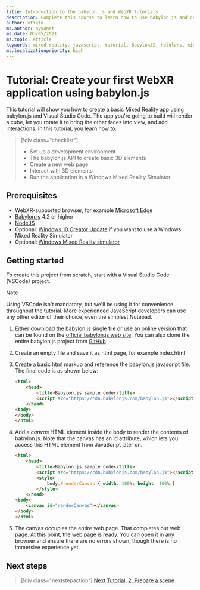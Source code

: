 ```yaml
---
title: Introduction to the babylon.js and WebXR tutorials
description: Complete this course to learn how to use babylon.js and create basic Mixed Reality application.
author: vtieto
ms.author: ayyonet
ms.date: 03/05/2021
ms.topic: article
keywords: mixed reality, javascript, tutorial, BabylonJS, hololens, mixed reality, UWP, Windows 10, WebXR, immersive web
ms.localizationpriority: high
---
```


# Tutorial: Create your first WebXR application using babylon.js

This tutorial will show you how to create a basic Mixed Reality app using babylon.js and Visual Studio Code. The app you're going to build will render a cube, let you rotate it to bring the other faces into view, and add interactions. In this tutorial, you learn how to:

> [!div class="checklist"]
> * Set up a development environment
> * The babylon.js API to create basic 3D elements  
> * Create a new web page
> * Interact with 3D elements
> * Run the application in a Windows Mixed Reality Simulator

## Prerequisites

* WebXR-supported browser, for example [Microsoft Edge](../../../../whats-new/new-microsoft-edge.md)
* [Babylon.js](https://doc.babylonjs.com/divingDeeper/developWithBjs/frameworkVers) 4.2 or higher
* [NodeJS](https://nodejs.org/)
* Optional: [Windows 10 Creator Update](https://www.microsoft.com/software-download/windows10) if you want to use a Windows Mixed Reality Simulator
* Optional: [Windows Mixed Reality simulator](../../../advanced-concepts/using-the-windows-mixed-reality-simulator.md)

## Getting started

To create this project from scratch, start with a Visual Studio Code (VSCode) project.

> [!NOTE]
> Using VSCode isn't mandatory, but we'll be using it for convenience throughout the tutorial. More experienced JavaScript developers can use any other editor of their choice, even the simplest Notepad.

1. Either download the [babylon.js](https://doc.babylonjs.com/divingDeeper/developWithBjs/frameworkVers) single file or use an online version that can be found on the [official babylon.js web site](https://doc.babylonjs.com/divingDeeper/developWithBjs/frameworkVers). You can also clone the entire babylon.js project from [GitHub](https://github.com/BabylonJS/Babylon.js)
1. Create an empty file and save it as html page, for example index.html
1. Create a basic html markup and reference the babylon.js javascript file. The final code is as shown below:

    ```html
    <html>
        <head>
            <title>Babylon.js sample code</title>
            <script src="https://cdn.babylonjs.com/babylon.js"></script>
        </head>
    <body>
    </body>
    </html>
    ```

1. Add a *canvas* HTML element inside the body to render the contents of babylon.js. Note that the canvas has an id attribute, which lets you access this HTML element from JavaScript later on.

    ```html
    <html>
        <head>
            <title>Babylon.js sample code</title>
            <script src="https://cdn.babylonjs.com/babylon.js"></script>
            <style>
                body,#renderCanvas { width: 100%; height: 100%;}
            </style>
        </head>
    <body>
        <canvas id="renderCanvas"></canvas>
    </body>
    </html>
    ```

1. The canvas occupies the entire web page. That completes our web page. At this point, the web page is ready. You can open it in any browser and ensure there are no errors shown, though there is no immersive experience yet.

## Next steps

> [!div class="nextstepaction"]
> [Next Tutorial: 2. Prepare a scene](prepare-scene-02.md)